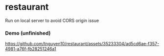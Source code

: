 # restaurant

Run on local server to avoid CORS origin issue


### Demo (unfinished)
https://github.com/tnguyen10/restaurant/assets/35233304/ad5cd6ae-f357-4981-a76f-fb28251246a1

